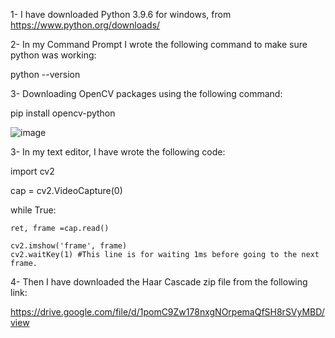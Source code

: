 1- I have downloaded Python 3.9.6 for windows, from https://www.python.org/downloads/

2- In my Command Prompt I wrote the following command to make sure python was working:

python --version 

3- Downloading OpenCV packages using the following command:

pip install opencv-python

![image](https://user-images.githubusercontent.com/85526390/128372318-fdf27c0f-4d25-4907-ab74-33f808660fe5.png)

3- In my text editor, I have wrote the following code:

import cv2

cap = cv2.VideoCapture(0)

while True:

    ret, frame =cap.read()

    cv2.imshow('frame', frame)
    cv2.waitKey(1) #This line is for waiting 1ms before going to the next frame.
    
4- Then I have downloaded the Haar Cascade zip file from the following link:

https://drive.google.com/file/d/1pomC9Zw178nxgNOrpemaQfSH8rSVyMBD/view









